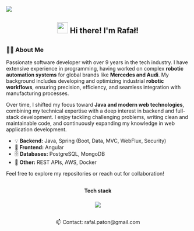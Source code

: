 <img src="200h.gif" />
<h2 align="center"><img src = "https://raw.githubusercontent.com/MartinHeinz/MartinHeinz/master/wave.gif" width = 30px> Hi there! I'm Rafał!</h2>

##

### 👨‍💻 About Me  

Passionate software developer with over 9 years in the tech industry. I have extensive experience in programming, having worked on complex **robotic automation systems** for global brands like **Mercedes and Audi**. My background includes developing and optimizing industrial **robotic workflows**, ensuring precision, efficiency, and seamless integration with manufacturing processes.  

Over time, I shifted my focus toward **Java and modern web technologies**, combining my technical expertise with a deep interest in backend and full-stack development. I enjoy tackling challenging problems, writing clean and maintainable code, and continuously expanding my knowledge in web application development.  

- 💡 **Backend:** Java, Spring (Boot, Data, MVC, WebFlux, Security) 
- 🎨 **Frontend:** Angular
- 🗄️ **Databases:** PostgreSQL, MongoDB
- 🔧 **Other:** REST APIs, AWS, Docker

Feel free to explore my repositories or reach out for collaboration!  

##

<p align="center"><b>Tech stack</b></p>

###

<p align="center">
  <a href="https://skillicons.dev">
    <img src="https://skillicons.dev/icons?i=java,angular,spring,docker,mysql,git,linux,html,css,maven" />
  </a>
</p>

##

<p align="center">
📫 Contact: rafal.paton@gmail.com<br>
</p>
